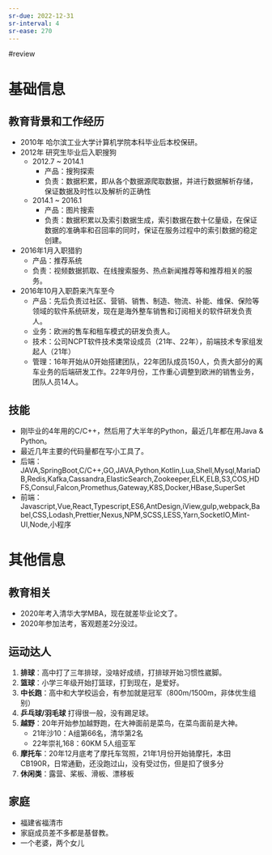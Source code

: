 ```yaml
---
sr-due: 2022-12-31
sr-interval: 4
sr-ease: 270
---
```


#review 
# 基础信息
## 教育背景和工作经历
- 2010年 哈尔滨工业大学计算机学院本科毕业后本校保研。  
- 2012年 研究生毕业后入职搜狗  
	- 2012.7 ~ 2014.1 
		- 产品：搜狗探索 
		- 负责：数据积累，即从各个数据源爬取数据，并进行数据解析存储，保证数据及时性以及解析的正确性
	- 2014.1 ~ 2016.1
		- 产品：图片搜索
		- 负责：数据积累以及索引数据生成，索引数据在数十亿量级，在保证数据的准确率和召回率的同时，保证在服务过程中的索引数据的稳定创建。
- 2016年1月入职猎豹
	- 产品：推荐系统
	- 负责：视频数据抓取、在线搜索服务、热点新闻推荐等和推荐相关的服务。
- 2016年10月入职蔚来汽车至今
	- 产品：先后负责过社区、营销、销售、制造、物流、补能、维保、保险等领域的软件系统研发，现在是海外整车销售和订阅相关的软件研发负责人。  
	- 业务：欧洲的售车和租车模式的研发负责人。
	- 技术：公司NCPT软件技术类常设成员（21年、22年），前端技术专家组发起人（21年）
	- 管理：16年开始从0开始搭建团队，22年团队成员150人，负责大部分的离车业务的后端研发工作。22年9月份，工作重心调整到欧洲的销售业务，团队人员14人。

## 技能
- 刚毕业的4年用的C/C++，然后用了大半年的Python，最近几年都在用Java & Python。
- 最近几年主要的代码量都在写小工具了。
- 后端：JAVA,SpringBoot,C/C++,GO,JAVA,Python,Kotlin,Lua,Shell,Mysql,MariaDB,Redis,Kafka,Cassandra,ElasticSearch,Zookeeper,ELK,ELB,S3,COS,HDFS,Consul,Falcon,Promethus,Gateway,K8S,Docker,HBase,SuperSet
- 前端：Javascript,Vue,React,Typescript,ES6,AntDesign,iView,gulp,webpack,Babel,CSS,Lodash,Prettier,Nexus,NPM,SCSS,LESS,Yarn,SocketIO,Mint-UI,Node,小程序

# 其他信息
## 教育相关
- 2020年考入清华大学MBA，现在就差毕业论文了。
- 2020年参加法考，客观题差2分没过。
## 运动达人
1.  **排球**：高中打了三年排球，没啥好成绩，打排球开始习惯性崴脚。
2.  **篮球**：小学三年级开始打篮球，打到现在，是爱好。
3.  **中长跑**：高中和大学校运会，有参加就是冠军（800m/1500m，非体优生组别）
4.  **乒乓球/羽毛球** 打得很一般，没有踢足球。
5.  **越野**：20年开始参加越野跑，在大神面前是菜鸟，在菜鸟面前是大神。
	- 21年沙10：A组第66名，清华第2名
	- 22年崇礼168：60KM 5人组亚军
6.  **摩托车**：20年12月底考了摩托车驾照，21年1月份开始骑摩托，本田CB190R，日常通勤，还没跑过山，没有受过伤，但是扣了很多分
7. **休闲类**：露营、桨板、滑板、漂移板
## 家庭
- 福建省福清市
- 家庭成员差不多都是基督教。
- 一个老婆，两个女儿



